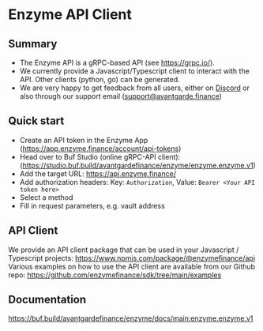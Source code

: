 # Enzyme API Client

## Summary

- The Enzyme API is a gRPC-based API (see https://grpc.io/).
- We currently provide a Javascript/Typescript client to interact with the API. Other clients (python, go) can be generated.
- We are very happy to get feedback from all users, either on [Discord](https://discord.com/channels/515208056720719872/1099994775056285716) or also through our support email (support@avantgarde.finance)

## Quick start
- Create an API token in the Enzyme App (https://app.enzyme.finance/account/api-tokens)
- Head over to Buf Studio (online gRPC-API client): (https://studio.buf.build/avantgardefinance/enzyme/enzyme.enzyme.v1)
- Add the target URL: https://api.enzyme.finance/
- Add authorization headers: Key: `Authorization`, Value: `Bearer <Your API token here>`
- Select a method
- Fill in request parameters, e.g. vault address

## API Client
We provide an API client package that can be used in your Javascript / Typescript projects: https://www.npmjs.com/package/@enzymefinance/api
Various examples on how to use the API client are available from our Github repo: https://github.com/enzymefinance/sdk/tree/main/examples

## Documentation
https://buf.build/avantgardefinance/enzyme/docs/main:enzyme.enzyme.v1
